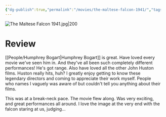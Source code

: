 ```yaml
---
{"dg-publish":true,"permalink":"/movies/the-maltese-falcon-1941/","tags":["movies"],"created":"2024-06-18","updated":"2024-08-19"}
---
```



![The Maltese Falcon 1941.jpg|200](/img/user/Attachments/The%20Maltese%20Falcon%201941.jpg)

# Review

[[People/Humphrey Bogart\|Humphrey Bogart]] is great. Have loved every movie we've seen him in. And they've all been such completely different performances! He's got range. Also have loved all the other John Huston films. Huston really hits, huh? I greatly enjoy getting to know these legendary directors and coming to appreciate their work myself. People who names I vaguely was aware of but couldn't tell you anything about their films.

This was at a break-neck pace. The movie flew along. Was very exciting, and great performances all around. I love the image at the very end with the falcon staring at us, judging...
